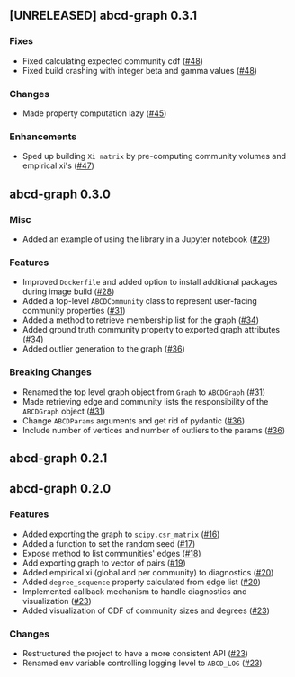 ## [UNRELEASED] abcd-graph 0.3.1

### Fixes
- Fixed calculating expected community cdf ([#48](https://github.com/AleksanderWWW/abcd-graph/pull/48))
- Fixed build crashing with integer beta and gamma values ([#48](https://github.com/AleksanderWWW/abcd-graph/pull/48))

### Changes
- Made property computation lazy ([#45](https://github.com/AleksanderWWW/abcd-graph/pull/45))

### Enhancements
- Sped up building `Xi matrix` by pre-computing community volumes and empirical xi's ([#47](https://github.com/AleksanderWWW/abcd-graph/pull/47))


## abcd-graph 0.3.0

### Misc
- Added an example of using the library in a Jupyter notebook ([#29](https://github.com/AleksanderWWW/abcd-graph/pull/29))

### Features
- Improved `Dockerfile` and added option to install additional packages during image build ([#28](https://github.com/AleksanderWWW/abcd-graph/pull/28))
- Added a top-level `ABCDCommunity` class to represent user-facing community properties ([#31](https://github.com/AleksanderWWW/abcd-graph/pull/31))
- Added a method to retrieve membership list for the graph ([#34](https://github.com/AleksanderWWW/abcd-graph/pull/34))
- Added ground truth community property to exported graph attributes ([#34](https://github.com/AleksanderWWW/abcd-graph/pull/34))
- Added outlier generation to the graph ([#36](https://github.com/AleksanderWWW/abcd-graph/pull/36))

### Breaking Changes
- Renamed the top level graph object from `Graph` to `ABCDGraph` ([#31](https://github.com/AleksanderWWW/abcd-graph/pull/31))
- Made retrieving edge and community lists the responsibility of the `ABCDGraph` object ([#31](https://github.com/AleksanderWWW/abcd-graph/pull/31))
- Change `ABCDParams` arguments and get rid of pydantic ([#36](https://github.com/AleksanderWWW/abcd-graph/pull/36))
- Include number of vertices and number of outliers to the params ([#36](https://github.com/AleksanderWWW/abcd-graph/pull/36))


## abcd-graph 0.2.1


## abcd-graph 0.2.0

### Features
- Added exporting the graph to `scipy.csr_matrix` ([#16](https://github.com/AleksanderWWW/abcd-graph/pull/16))
- Added a function to set the random seed ([#17](https://github.com/AleksanderWWW/abcd-graph/pull/17))
- Expose method to list communities' edges ([#18](https://github.com/AleksanderWWW/abcd-graph/pull/18))
- Add exporting graph to vector of pairs ([#19](https://github.com/AleksanderWWW/abcd-graph/pull/19))
- Added empirical xi (global and per community) to diagnostics ([#20](https://github.com/AleksanderWWW/abcd-graph/pull/20))
- Added `degree_sequence` property calculated from edge list ([#20](https://github.com/AleksanderWWW/abcd-graph/pull/20))
- Implemented callback mechanism to handle diagnostics and visualization ([#23](https://github.com/AleksanderWWW/abcd-graph/pull/23))
- Added visualization of CDF of community sizes and degrees ([#23](https://github.com/AleksanderWWW/abcd-graph/pull/23))

### Changes
- Restructured the project to have a more consistent API ([#23](https://github.com/AleksanderWWW/abcd-graph/pull/23))
- Renamed env variable controlling logging level to `ABCD_LOG` ([#23](https://github.com/AleksanderWWW/abcd-graph/pull/23))
